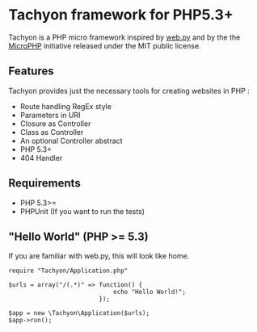 # Tachyon framework for PHP5.3+

Tachyon is a PHP micro framework inspired by [web.py](http://webpy.org) and by the the [MicroPHP](http://microphp.org/) initiative released under the MIT public license.

## Features

Tachyon provides just the necessary tools for creating websites in PHP :

* Route handling RegEx style
* Parameters in URI
* Closure as Controller
* Class as Controller
* An optional Controller abstract
* PHP 5.3+
* 404 Handler

## Requirements

* PHP 5.3>=
* PHPUnit (If you want to run the tests)

## "Hello World" (PHP >= 5.3)

If you are familiar with web.py, this will look like home.

    require "Tachyon/Application.php"

	$urls = array("/(.*)" => function() {
							     echo "Hello World!";
		                     });

	$app = new \Tachyon\Application($urls);
	$app->run();
